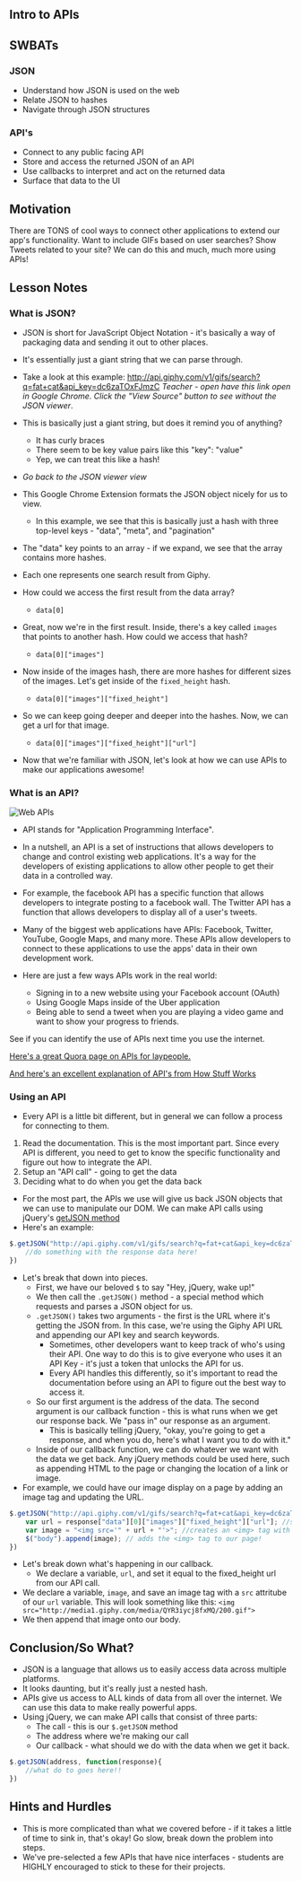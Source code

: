 ## Intro to APIs

## SWBATs

### JSON

+ Understand how JSON is used on the web
+ Relate JSON to hashes
+ Navigate through JSON structures

### API's

+ Connect to any public facing API
+ Store and access the returned JSON of an API
+ Use callbacks to interpret and act on the returned data 
+ Surface that data to the UI

## Motivation

There are TONS of cool ways to connect other applications to extend our app's functionality. Want to include GIFs based on user searches? Show Tweets related to your site? We can do this and much, much more using APIs!

## Lesson Notes

### What is JSON? 

+ JSON is short for JavaScript Object Notation - it's basically a way of packaging data and sending it out to other places. 
+ It's essentially just a giant string that we can parse through. 
+ Take a look at this example: http://api.giphy.com/v1/gifs/search?q=fat+cat&api_key=dc6zaTOxFJmzC *Teacher - open have this link open in Google Chrome. Click the "View Source" button to see without the JSON viewer*. 
+ This is basically just a giant string, but does it remind you of anything?
	+ It has curly braces
	+ There seem to be key value pairs like this "key": "value" 
	+ Yep, we can treat this like a hash!
+ *Go back to the JSON viewer view* 
+ This Google Chrome Extension formats the JSON object nicely for us to view. 
	+ In this example, we see that this is basically just a hash with three top-level keys - "data", "meta", and "pagination"
+ The "data" key points to an array - if we expand, we see that the array contains more hashes. 
+ Each one represents one search result from Giphy.
+ How could we access the first result from the data array?
	+ `data[0]`
+ Great, now we're in the first result. Inside, there's a key called `images` that points to another hash. How could we access that hash?
	+ `data[0]["images"]`
+ Now inside of the images hash, there are more hashes for different sizes of the images. Let's get inside of the `fixed_height` hash. 
	+ `data[0]["images"]["fixed_height"]`
+ So we can keep going deeper and deeper into the hashes. Now, we can get a url for that image. 
	+ `data[0]["images"]["fixed_height"]["url"]`

+ Now that we're familiar with JSON, let's look at how we can use APIs to make our applications awesome! 

### What is an API?

![Web APIs](http://www.apiacademy.co/sites/default/files/Web-APIs-v5_0.png)
+ API stands for "Application Programming Interface". 
+ In a nutshell, an API is a set of instructions that allows developers to change and control existing web applications. It's a way for the developers of existing applications to allow other people to get their data in a controlled way. 
+ For example, the facebook API has a specific function that allows developers to integrate posting to a facebook wall. The Twitter API has a function that allows developers to display all of a user's tweets.

+ Many of the biggest web applications have APIs: Facebook, Twitter, YouTube, Google Maps, and many more. These APIs allow developers to connect to these applications to use the apps' data in their own development work. 
+ Here are just a few ways APIs work in the real world:
	+ Signing in to a new website using your Facebook account (OAuth)
	+ Using Google Maps inside of the Uber application
	+ Being able to send a tweet when you are playing a video game and want to show your progress to friends.

See if you can identify the use of APIs next time you use the internet.

[Here's a great Quora page on APIs for laypeople.](http://www.quora.com/In-laymans-terms-what-is-an-API-1)

[And here's an excellent explanation of API's from How Stuff Works](http://money.howstuffworks.com/business-communications/how-to-leverage-an-api-for-conferencing1.htm)

### Using an API

+ Every API is a little bit different, but in general we can follow a process for connecting to them. 

1. Read the documentation. This is the most important part. Since every API is different, you need to get to know the specific functionality and figure out how to integrate the API.
2. Setup an "API call" - going to get the data
3. Deciding what to do when you get the data back

+ For the most part, the APIs we use will give us back JSON objects that we can use to manipulate our DOM. We can make API calls using jQuery's [getJSON method](http://api.jquery.com/jquery.getjson/)
+ Here's an example: 
```js
$.getJSON("http://api.giphy.com/v1/gifs/search?q=fat+cat&api_key=dc6zaTOxFJmzC", function(response){
	//do something with the response data here!
})
```
+ Let's break that down into pieces.
	+ First, we have our beloved `$` to say "Hey, jQuery, wake up!"
	+ We then call the `.getJSON()` method - a special method which requests and parses a JSON object for us.
	+ `.getJSON()` takes two arguments - the first is the URL where it's getting the JSON from. In this case, we're using the Giphy API URL and appending our API key and search keywords. 
		+ Sometimes, other developers want to keep track of who's using their API. One way to do this is to give everyone who uses it an API Key - it's just a token that unlocks the API for us. 
		+ Every API handles this differently, so it's important to read the documentation before using an API to figure out the best way to access it. 
	+ So our first argument is the address of the data. The second argument is our callback function - this is what runs when we get our response back. We "pass in" our response as an argument. 
		+ This is basically telling jQuery, "okay, you're going to get a response, and when you do, here's what I want you to do with it."
	+ Inside of our callback function, we can do whatever we want with the data we get back. Any jQuery methods could be used here, such as appending HTML to the page or changing the location of a link or image. 
+ For example, we could have our image display on a page by adding an image tag and updating the URL. 

```js
$.getJSON("http://api.giphy.com/v1/gifs/search?q=fat+cat&api_key=dc6zaTOxFJmzC", function(response){
	var url = response["data"][0]["images"]["fixed_height"]["url"]; //sets the URL based on our JSON response
	var image = "<img src='" + url + "'>"; //creates an <img> tag with the src set as the url
	$("body").append(image); // adds the <img> tag to our page!
})
```

+ Let's break down what's happening in our callback. 
	+ We declare a variable, `url`, and set it equal to the fixed_height url from our API call. 
+ We declare a variable, `image`, and save an image tag with a `src` attritube of our `url` variable. This will look something like this: `<img src="http://media1.giphy.com/media/QYR3iycj8fxMQ/200.gif">`
+ We then append that image onto our body. 

## Conclusion/So What? 

+ JSON is a language that allows us to easily access data across multiple platforms.
+ It looks daunting, but it's really just a nested hash. 
+ APIs give us access to ALL kinds of data from all over the internet. We can use this data to make really powerful apps. 
+ Using jQuery, we can make API calls that consist of three parts: 
	+ The call - this is our `$.getJSON` method
	+ The address where we're making our call
	+ Our callback - what should we do with the data when we get it back.
	
```js
$.getJSON(address, function(response){
	//what do to goes here!!
})
```

## Hints and Hurdles

+ This is more complicated than what we covered before - if it takes a little of time to sink in, that's okay! Go slow, break down the problem into steps. 
+ We've pre-selected a few APIs that have nice interfaces - students are HIGHLY encouraged to stick to these for their projects. 



